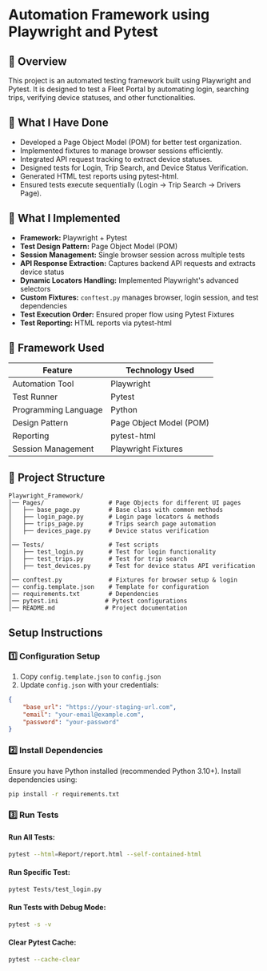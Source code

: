 # Automation Framework using Playwright and Pytest

## 📌 Overview
This project is an automated testing framework built using Playwright and Pytest. It is designed to test a Fleet Portal by automating login, searching trips, verifying device statuses, and other functionalities.

## 📌 What I Have Done 
- Developed a Page Object Model (POM) for better test organization.
- Implemented fixtures to manage browser sessions efficiently.
- Integrated API request tracking to extract device statuses.
- Designed tests for Login, Trip Search, and Device Status Verification.
- Generated HTML test reports using pytest-html.
- Ensured tests execute sequentially (Login → Trip Search → Drivers Page).

## 📌 What I Implemented 
- **Framework:** Playwright + Pytest
- **Test Design Pattern:** Page Object Model (POM)
- **Session Management:** Single browser session across multiple tests
- **API Response Extraction:** Captures backend API requests and extracts device status
- **Dynamic Locators Handling:** Implemented Playwright's advanced selectors
- **Custom Fixtures:** `conftest.py` manages browser, login session, and test dependencies
- **Test Execution Order:** Ensured proper flow using Pytest Fixtures
- **Test Reporting:** HTML reports via pytest-html

## 📌 Framework Used 
| Feature             | Technology Used          |
|---------------------|--------------------------|
| Automation Tool     | Playwright               |
| Test Runner         | Pytest                   |
| Programming Language| Python                   |
| Design Pattern      | Page Object Model (POM)  |
| Reporting           | pytest-html              |
| Session Management  | Playwright Fixtures      |

## 📌 Project Structure 
```
Playwright_Framework/
│── Pages/                  # Page Objects for different UI pages
│   ├── base_page.py        # Base class with common methods
│   ├── login_page.py       # Login page locators & methods
│   ├── trips_page.py       # Trips search page automation
│   ├── devices_page.py     # Device status verification
│
│── Tests/                  # Test scripts
│   ├── test_login.py       # Test for login functionality
│   ├── test_trips.py       # Test for trip search
│   ├── test_devices.py     # Test for device status API verification
│
│── conftest.py             # Fixtures for browser setup & login
│── config.template.json    # Template for configuration
│── requirements.txt        # Dependencies
│── pytest.ini             # Pytest configurations
│── README.md              # Project documentation
```

## Setup Instructions

### 1️⃣ Configuration Setup
1. Copy `config.template.json` to `config.json`
2. Update `config.json` with your credentials:
```json
{
    "base_url": "https://your-staging-url.com",
    "email": "your-email@example.com",
    "password": "your-password"
}
```

### 2️⃣ Install Dependencies
Ensure you have Python installed (recommended Python 3.10+). Install dependencies using:
```sh
pip install -r requirements.txt
```

### 3️⃣ Run Tests
####  Run All Tests:
```sh
pytest --html=Report/report.html --self-contained-html
```

#### Run Specific Test:
```sh
pytest Tests/test_login.py
```

#### Run Tests with Debug Mode:
```sh
pytest -s -v
```

####  Clear Pytest Cache:
```sh
pytest --cache-clear
```


